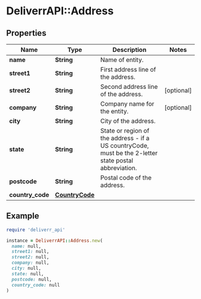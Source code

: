 # DeliverrAPI::Address

## Properties

| Name | Type | Description | Notes |
| ---- | ---- | ----------- | ----- |
| **name** | **String** | Name of entity. |  |
| **street1** | **String** | First address line of the address. |  |
| **street2** | **String** | Second address line of the address. | [optional] |
| **company** | **String** | Company name for the entity. | [optional] |
| **city** | **String** | City of the address. |  |
| **state** | **String** | State or region of the address - if a US countryCode, must be the 2-letter state postal abbreviation. |  |
| **postcode** | **String** | Postal code of the address. |  |
| **country_code** | [**CountryCode**](CountryCode.md) |  |  |

## Example

```ruby
require 'deliverr_api'

instance = DeliverrAPI::Address.new(
  name: null,
  street1: null,
  street2: null,
  company: null,
  city: null,
  state: null,
  postcode: null,
  country_code: null
)
```

